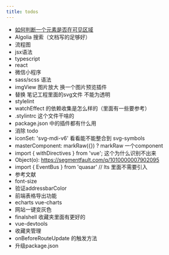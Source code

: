 ```yaml
---
title: todos
---
```


- [如何判断一个元素是否在可见区域](https://zhuanlan.zhihu.com/p/455990308)
- Algolia 搜索（文档写的足够好）
- 流程图
- jsx语法
- typescript
- react
- 微信小程序
- sass/scss 语法
- imgView 图片放大 换一个图片预览插件
- 替换 笔记工程里面的svg文件 不能为透明
- stylelint
- watchEffect 的依赖收集是怎么样的（里面有一些要参考）
- .stylintrc 这个文件干啥的
- package.json 中的插件都有什么用
- 消除 todo
- iconSet: 'svg-mdi-v6' 看看能不能整合到 svg-symbols
- masterComponent: markRaw({}) ? markRaw 一个component
- import { withDirectives } from 'vue'; 这个为什么识别不出来
- Object(o): <https://segmentfault.com/q/1010000007902095>
- import { EventBus } from 'quasar'  // lts 里面不需要引入
- 参考文献
- font-size
- 验证addressbarColor
- 前端表格导出功能
- echarts vue-charts
- 网站一键变灰色
- finalshell 收藏夹里面有更好的
- vue-devtools
- 收藏夹管理
- onBeforeRouteUpdate 的触发方法
- 升级package.json
